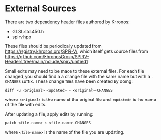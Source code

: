 # External Sources

There are two dependency header files authored by Khronos:

- GLSL.std.450.h
- spirv.hpp

These files should be periodically updated from https://registry.khronos.org/SPIR-V/, which itself gets source files
from https://github.com/KhronosGroup/SPIRV-Headers/tree/main/include/spirv/unified1

Small edits may need to be made to these external files. For each file changed, you should find a a change file with the
same name but with a `-CHANGES` suffix. These change files have been created by doing:

`diff -u <original> <updated> > <original>-CHANGES`

where `<original>` is the name of the original file and `<updated>` is the name of the file with edits.

After updating a file, apply edits by running:

`patch <file-name> < <file-name>-CHANGES`

where `<file-name>` is the name of the file you are updating.
